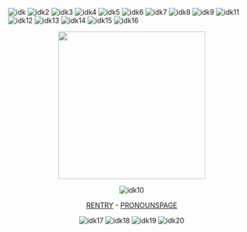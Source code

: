 ![idk](https://64.media.tumblr.com/eb017b45cb5084667d0fece11ae48999/2be3d7b7e3b8925d-a3/s100x200/b5f2f3dd0ff960cdf0c66047cee94a903115a0bd.gifv)
![idk2](https://64.media.tumblr.com/cdf21ed9be14e0f938ff91d57771f0e2/2be3d7b7e3b8925d-7a/s100x200/e679172db4a245d5939cf82825867072a3bff9b1.pnj)
![idk3](https://64.media.tumblr.com/948ef1700898b1890935fdac9c24d489/2be3d7b7e3b8925d-bc/s100x200/0d1483ec584925a191c3124f1d81b138ae750496.pnj)
![idk4](https://64.media.tumblr.com/0060da4b4fbedbd687338919a14954a5/2be3d7b7e3b8925d-3d/s100x200/343248053d2d50a7ecb404230a8d22f904714b2d.gifv)
![idk5](https://64.media.tumblr.com/8bf6786d7ce614dd17f3c350d0fd7bd7/2be3d7b7e3b8925d-ea/s100x200/05570c493a0a475112cf63b6b4de1d91c25d098f.gifv)
![idk6](https://64.media.tumblr.com/ec46fa3058e1a64c37e82d0f61c9ebea/2be3d7b7e3b8925d-54/s100x200/4d601bda031c059af83e8ca2635448350d231b97.pnj)
![idk7](https://64.media.tumblr.com/b094d34f01387d8ddfd30602a3d99f8f/2be3d7b7e3b8925d-65/s100x200/0fccb7b12c211e05c8a0fb6a4f8dc42ab9ee35f3.gifv)
![idk8](https://64.media.tumblr.com/e1922030f64233124161197d14b6ff49/2be3d7b7e3b8925d-51/s100x200/d48b9bce1543c385f70e71edc8c15f8ce4cde417.jpg)
![idk9](https://64.media.tumblr.com/a42ba698cfbbaac6954fc1e438f91017/2be3d7b7e3b8925d-0f/s100x200/c8918ebb06f0cfb530d54a93abddbca7f3e87229.pnj)
![idk11](https://64.media.tumblr.com/1cdef33fe7858e88a4d756531247f4ab/dd0b327050c59e98-3f/s100x200/4276faca1fd2d73a06735173f0be9a57200db26e.gifv)
![idk12](https://64.media.tumblr.com/66be78981d48a18392116c3fa952fca8/f881262a996dd464-b4/s100x200/a621a313dbb3412b240dfd8ec1ff9a6f9eaa6438.gifv)
![idk13](https://64.media.tumblr.com/5d3f43a87e951f58e728462c162a510b/f881262a996dd464-a7/s100x200/cd3ed14da74fbc20e9fffb6c80d48cc55a668ee7.gifv)
![idk14](https://64.media.tumblr.com/3f7ab0577c6746457804c72ff95168f1/5145bbf0b29b3644-0b/s100x200/deca01ac0ede7c4dcbfbce03feef602599f7a805.gifv)
![idk15](https://44.media.tumblr.com/da8394eaf554892b17be98802b1dec28/5b40d336298baa29-61/s250x250_c1_f1/e5cb16d8f0f8a31085cdda94ed5d778e67b4b93a.gifv)
![idk16](https://64.media.tumblr.com/68bb9e71ec030bfeb579002c6761aa36/37777c07c7c048ea-9e/s100x200/f463e36b2aa8cf02e26c4f744a90504547b40612.gifv)

<div align="center">
  <img src="https://cdn.discordapp.com/attachments/1248563532388372481/1312121153107787876/8346672b3f53dda8fecba39caa9e3e57.jpg?ex=674b578c&is=674a060c&hm=ad36b7e7901ff697e0df27acd54e0b2c6434067f8c32bdeee87ddc67a04d8587&"height="300"
    </div>
  
![idk10](https://64.media.tumblr.com/ad5eaee7f197c2d7d56d07a8b2bfc908/7022dab1c46a2941-60/s75x75_c1/d581fa5884f3a1d374c6e70207ea26c31312fec6.gifv)

[RENTRY](https://rentry.co/jevfhhf) - [PRONOUNSPAGE](https://ru.pronouns.page/@jevfh)

![idk17](https://64.media.tumblr.com/5622c813552d7d4bb94a2c1030883be0/d0745e618a8e6ac7-d6/s250x400/b674064927cd82d089e4670ab83f18158a4f2518.jpg)
![idk18](https://64.media.tumblr.com/8652aa3d3a96753edf79715c8dcf7f32/5e5d02f1f6821b09-28/s100x200/e165b9657e97916cd925e028b0bb08f618101e35.jpg)
![idk19](https://64.media.tumblr.com/b14d4b5b5c287a44d763e9182e60eb9d/5e5d02f1f6821b09-d9/s100x200/a58086b2d9703e9cf036fad64bea1009a17fb695.gifv)
![idk20](https://64.media.tumblr.com/25c4f00728a21cadbc56d25f6b5b5d18/b574f4a39f7de4a6-9b/s100x200/1b493d33755df14c0dc9ebde80a188f725569f4d.gifv)
